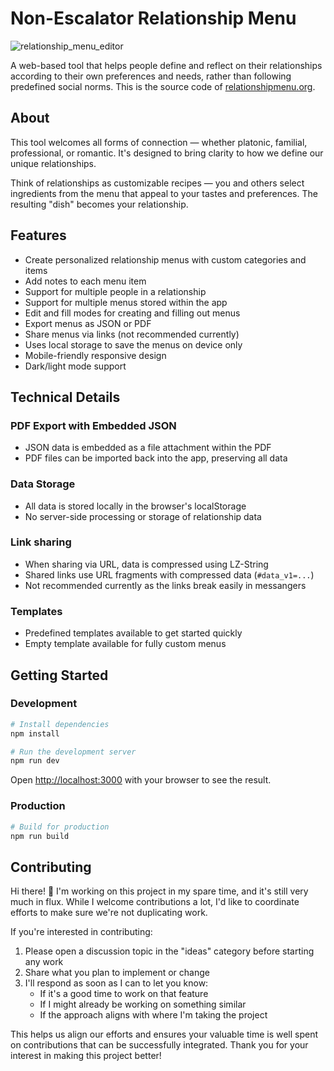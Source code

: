 # Non-Escalator Relationship Menu
![relationship_menu_editor](https://github.com/user-attachments/assets/e1264d90-e473-47f1-9f19-c11ce79924b1)


A web-based tool that helps people define and reflect on their relationships according to their own preferences and needs, rather than following predefined social norms.
This is the source code of [relationshipmenu.org](https://relationshipmenu.org).

## About

This tool welcomes all forms of connection — whether platonic, familial, professional, or romantic. It's designed to bring clarity to how we define our unique relationships.

Think of relationships as customizable recipes — you and others select ingredients from the menu that appeal to your tastes and preferences. The resulting "dish" becomes your relationship.

## Features

- Create personalized relationship menus with custom categories and items
- Add notes to each menu item
- Support for multiple people in a relationship
- Support for multiple menus stored within the app
- Edit and fill modes for creating and filling out menus
- Export menus as JSON or PDF
- Share menus via links (not recommended currently)
- Uses local storage to save the menus on device only
- Mobile-friendly responsive design
- Dark/light mode support

## Technical Details

### PDF Export with Embedded JSON
- JSON data is embedded as a file attachment within the PDF
- PDF files can be imported back into the app, preserving all data

### Data Storage
- All data is stored locally in the browser's localStorage
- No server-side processing or storage of relationship data

### Link sharing
- When sharing via URL, data is compressed using LZ-String
- Shared links use URL fragments with compressed data (`#data_v1=...`)
- Not recommended currently as the links break easily in messangers

### Templates
- Predefined templates available to get started quickly
- Empty template available for fully custom menus

## Getting Started

### Development

```bash
# Install dependencies
npm install

# Run the development server
npm run dev
```

Open [http://localhost:3000](http://localhost:3000) with your browser to see the result.

### Production

```bash
# Build for production
npm run build
```

## Contributing

Hi there! 👋 I'm working on this project in my spare time, and it's still very much in flux. While I welcome contributions a lot, I'd like to coordinate efforts to make sure we're not duplicating work.

If you're interested in contributing:

1. Please open a discussion topic in the "ideas" category before starting any work
2. Share what you plan to implement or change
3. I'll respond as soon as I can to let you know:
   - If it's a good time to work on that feature
   - If I might already be working on something similar
   - If the approach aligns with where I'm taking the project

This helps us align our efforts and ensures your valuable time is well spent on contributions that can be successfully integrated. Thank you for your interest in making this project better!
